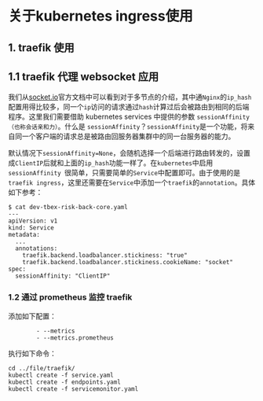 # 关于kubernetes ingress使用

## 1. traefik 使用

## 1.1 traefik 代理 websocket 应用

我们从[socket.io](https://socket.io/docs/using-multiple-nodes/)官方文档中可以看到对于多节点的介绍，其中通`Nginx`的`ip_hash`配置用得比较多，同一个`ip`访问的请求通过`hash`计算过后会被路由到相同的后端程序。这里我们需要借助 kubernetes services 中提供的参数 `sessionAffinity（也称会话亲和力）`。什么是 `sessionAffinity`？`sessionAffinity`是一个功能，将来自同一个客户端的请求总是被路由回服务器集群中的同一台服务器的能力。

默认情况下`sessionAffinity=None`，会随机选择一个后端进行路由转发的，设置成`ClientIP`后就和上面的`ip_hash`功能一样了。在`kubernetes`中启用`sessionAffinity `很简单，只需要简单的`Service`中配置即可。由于使用的是`traefik ingress`，这里还需要在`Service`中添加一个`traefik`的`annotation`。具体如下参考：

```shell
$ cat dev-tbex-risk-back-core.yaml
---
apiVersion: v1
kind: Service
metadata:
  ...
  annotations:
    traefik.backend.loadbalancer.stickiness: "true"
    traefik.backend.loadbalancer.stickiness.cookieName: "socket"
spec:
  sessionAffinity: "ClientIP"
```

### 1.2 通过 prometheus 监控 traefik

添加如下配置：

```shell
        - --metrics
        - --metrics.prometheus
```

执行如下命令：

```shell
cd ../file/traefik/
kubectl create -f service.yaml
kubectl create -f endpoints.yaml
kubectl create -f servicemonitor.yaml
```
